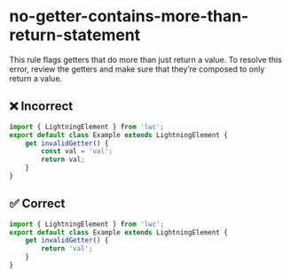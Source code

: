 # no-getter-contains-more-than-return-statement

This rule flags getters that do more than just return a value. To resolve this error, review the getters and make sure that they’re composed to only return a value. 

## ❌ Incorrect

```javascript
import { LightningElement } from 'lwc';
export default class Example extends LightningElement {
    get invalidGetter() {
        const val = 'val';
        return val;
    }
}

```

## ✅ Correct

```javascript
import { LightningElement } from 'lwc';
export default class Example extends LightningElement {
    get invalidGetter() {
        return 'val';
    }
}

```
